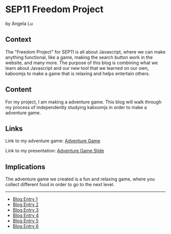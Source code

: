 # SEP11 Freedom Project
by Angela Lu

## Context
The "Freedom Project" for SEP11 is all about Javascript, where we can make anything functional, like a game, making the search button work in the website, and many more. The purpose of this blog is combining what we learn about Javascript and our new tool that we learned on our own, kaboomjs to make a game that is relaxing and helps entertain others. 

## Content
For my project, I am making a adventure game. This blog will walk through my process of independently studying kaboomjs in order to make a adventure game.

## Links

Link to my adventure game: [Adventure Game](https://freedom-project-adventure.jessicay1464.repl.co)

Link to my presentation: [Adventure Game Slide](https://docs.google.com/presentation/d/1qWAJZ0HSZEKE1pYdl3ibgjXLEhHsqzs6QJ_AO9F9LzM/edit#slide=id.g243388383f6_0_2241)

## Implications
The adventure game we created is a fun and relaxing game, where you collect different food in order to go to the next level.

---

* [Blog Entry 1](entries/entry01.md)
* [Blog Entry 2](entries/entry02.md)
* [Blog Entry 3](entries/entry03.md)
* [Blog Entry 4](entries/entry04.md)
* [Blog Entry 5](entries/entry05.md)
* [Blog Entry 6](entries/entry06.md)
